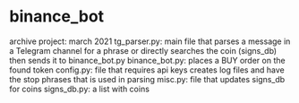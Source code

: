 # binance_bot
archive project: march 2021
tg_parser.py: main file that parses a message in a Telegram channel for a phrase or directly searches the coin (signs_db) then sends it to binance_bot.py
binance_bot.py: places a BUY order on the found token 
config.py: file that requires api keys creates log files and have the stop phrases that is used in parsing
misc.py: file that updates signs_db for coins
signs_db.py: a list with coins
